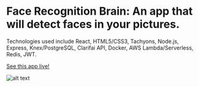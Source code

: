 
# Face Recognition Brain: An app that will detect faces in your pictures.

Technologies used include React, HTML5/CSS3, Tachyons, Node.js, Express, Knex/PostgreSQL, Clarifai API, Docker, AWS Lambda/Serverless, Redis, JWT.

[See this app live!](https://lntellimed.github.io/face-recognition/)

![alt text](screenshots/face-recognition.png "Face Recognition Brain")
